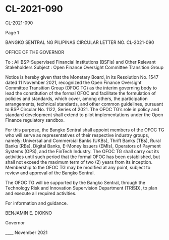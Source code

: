 # CL-2021-090

CL-2021-090

Page 1

BANGKO SENTRAL NG PILIPINAS CIRCULAR LETTER NO. CL-2021-090

OFFICE OF THE GOVERNOR

To : All BSP-Supervised Financial Institutions (BSFis) and Other Relevant Stakeholders Subject : Open Finance Oversight Committee Transition Group

Notice is hereby given that the Monetary Board, in its Resolution No. 1547 dated 11 November 2021, recognized the Open Finance Oversight Committee Transition Group (OFOC TG) as the interim governing body to lead the constitution of the formal OFOC and facilitate the formulation of policies and standards, which cover, among others, the participation arrangements, technical standards, and other common guidelines, pursuant to BSP Circular No. 1122, Series of 2021. The OFOC TG’s role in policy and standard development shall extend to pilot implementations under the Open Finance regulatory sandbox.

For this purpose, the Bangko Sentral shall appoint members of the OFOC TG who will serve as representatives of their respective industry groups, namely: Universal and Commercial Banks (UKBs), Thrift Banks (TBs), Rural Banks (RBs), Digital Banks, E-Money Issuers (EMIs), Operators of Payment Systems (OPS), and the FinTech Industry. The OFOC TG shall carry out its activities until such period that the formal OFOC has been established, but shall not exceed the maximum term of two (2) years from its inception. Membership to the OFOC TG may be modified at any point, subject to review and approval of the Bangko Sentral.

The OFOC TG will be supported by the Bangko Sentral, through the Technology Risk and Innovation Supervision Department (TRISD), to plan and execute all required activities.

For information and guidance.

 BENJAMIN E. DIOKNO

Governor

____ November 2021